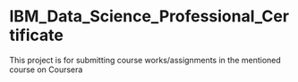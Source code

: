 # IBM_Data_Science_Professional_Certificate
This project is for submitting course works/assignments in the mentioned course on Coursera
